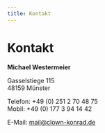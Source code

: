 ```yaml
---
title: Kontakt
---
```


# Kontakt

**Michael Westermeier**

Gasselstiege 115  
48159 Münster

Telefon: +49 (0) 251 2 70 48 75  
Mobil: +49 (0) 177 3 94 14 42

E-Mail: [mail@clown-konrad.de](mailto:mail@clown-konrad.de)
